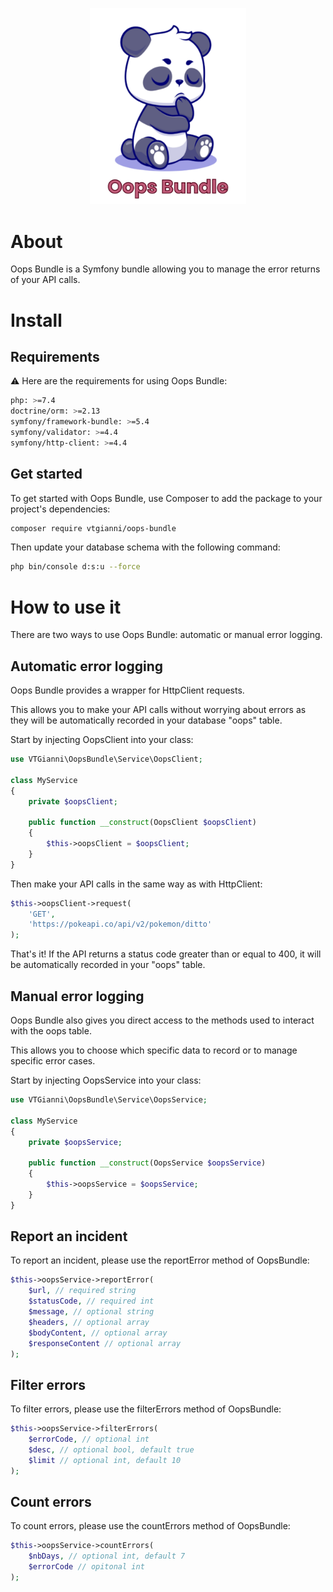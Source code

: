 <p align="center">
  <img src="asset/logo.png" width="250" title="Logo" alt="Logo">
</p>

# About

Oops Bundle is a Symfony bundle allowing you to manage the error returns of your API calls.

# Install

## Requirements

:warning: Here are the requirements for using Oops Bundle:

```sh
php: >=7.4
doctrine/orm: >=2.13
symfony/framework-bundle: >=5.4
symfony/validator: >=4.4
symfony/http-client: >=4.4
```
## Get started

To get started with Oops Bundle, use Composer to add the package to your project's dependencies:

```sh
composer require vtgianni/oops-bundle
```

Then update your database schema with the following command:

```sh
php bin/console d:s:u --force
```

# How to use it

There are two ways to use Oops Bundle: automatic or manual error logging. 

## Automatic error logging

Oops Bundle provides a wrapper for HttpClient requests.

This allows you to make your API calls without worrying about errors as they will be automatically recorded in your database "oops" table.

Start by injecting OopsClient into your class:

```php
use VTGianni\OopsBundle\Service\OopsClient;

class MyService
{
    private $oopsClient;

    public function __construct(OopsClient $oopsClient)
    {
        $this->oopsClient = $oopsClient;
    }
}
```

Then make your API calls in the same way as with HttpClient:

```php
$this->oopsClient->request(
    'GET',
    'https://pokeapi.co/api/v2/pokemon/ditto'
);
```

That's it! If the API returns a status code greater than or equal to 400, it will be automatically recorded in your "oops" table.

## Manual error logging

Oops Bundle also gives you direct access to the methods used to interact with the oops table.

This allows you to choose which specific data to record or to manage specific error cases.

Start by injecting OopsService into your class:

```php
use VTGianni\OopsBundle\Service\OopsService;

class MyService
{
    private $oopsService;

    public function __construct(OopsService $oopsService)
    {
        $this->oopsService = $oopsService;
    }
}
```

## Report an incident

To report an incident, please use the reportError method of OopsBundle:

```php
$this->oopsService->reportError(
    $url, // required string
    $statusCode, // required int
    $message, // optional string
    $headers, // optional array
    $bodyContent, // optional array
    $responseContent // optional array
);
```

## Filter errors

To filter errors, please use the filterErrors method of OopsBundle:

```php
$this->oopsService->filterErrors(
    $errorCode, // optional int
    $desc, // optional bool, default true
    $limit // optional int, default 10
);
```

## Count errors

To count errors, please use the countErrors method of OopsBundle:

```php
$this->oopsService->countErrors(
    $nbDays, // optional int, default 7
    $errorCode // opitonal int
);
```
